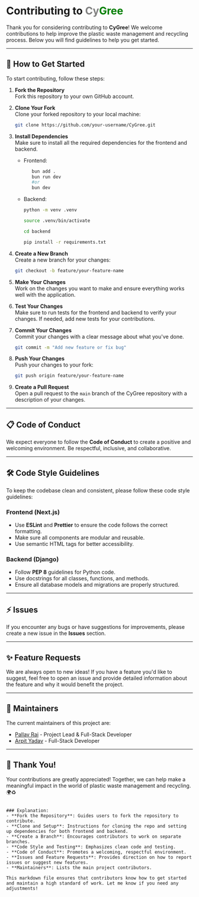 # Contributing to <span style="color:gray;">Cy</span><span style="color:green;">Gree</span>


Thank you for considering contributing to **CyGree**! We welcome contributions to help improve the plastic waste management and recycling process. Below you will find guidelines to help you get started.

---

## 🚀 How to Get Started

To start contributing, follow these steps:

1. **Fork the Repository**  
   Fork this repository to your own GitHub account.

2. **Clone Your Fork**  
   Clone your forked repository to your local machine:
   ```bash
   git clone https://github.com/your-username/CyGree.git
   ```

3. **Install Dependencies**  
   Make sure to install all the required dependencies for the frontend and backend.

   - Frontend:  
     ```bash
        bun add .
        bun run dev 
        #or 
        bun dev
     ```

   - Backend:  
     ```bash
     python -m venv .venv
     
     source .venv/bin/activate
     
     cd backend
     
     pip install -r requirements.txt
     ```

4. **Create a New Branch**  
   Create a new branch for your changes:
   ```bash
   git checkout -b feature/your-feature-name
   ```

5. **Make Your Changes**  
   Work on the changes you want to make and ensure everything works well with the application.

6. **Test Your Changes**  
   Make sure to run tests for the frontend and backend to verify your changes. If needed, add new tests for your contributions.

7. **Commit Your Changes**  
   Commit your changes with a clear message about what you've done.
   ```bash
   git commit -m "Add new feature or fix bug"
   ```

8. **Push Your Changes**  
   Push your changes to your fork:
   ```bash
   git push origin feature/your-feature-name
   ```

9. **Create a Pull Request**  
   Open a pull request to the `main` branch of the CyGree repository with a description of your changes.

---

## 📋 Code of Conduct

We expect everyone to follow the **Code of Conduct** to create a positive and welcoming environment. Be respectful, inclusive, and collaborative.

---

## 🛠️ Code Style Guidelines

To keep the codebase clean and consistent, please follow these code style guidelines:

### Frontend (Next.js)
- Use **ESLint** and **Prettier** to ensure the code follows the correct formatting.
- Make sure all components are modular and reusable.
- Use semantic HTML tags for better accessibility.

### Backend (Django)
- Follow **PEP 8** guidelines for Python code.
- Use docstrings for all classes, functions, and methods.
- Ensure all database models and migrations are properly structured.

---

## ⚡ Issues

If you encounter any bugs or have suggestions for improvements, please create a new issue in the **Issues** section.

---

## ✨ Feature Requests

We are always open to new ideas! If you have a feature you'd like to suggest, feel free to open an issue and provide detailed information about the feature and why it would benefit the project.

---

## 👥 Maintainers

The current maintainers of this project are:

- [Pallav Rai](https://github.com/pallavrai) - Project Lead & Full-Stack Developer
- [Arpit Yadav](https://github.com/xonoxc) - Full-Stack Developer

---

## 🙏 Thank You!

Your contributions are greatly appreciated! Together, we can help make a meaningful impact in the world of plastic waste management and recycling. 🌍♻️
```

### Explanation:
- **Fork the Repository**: Guides users to fork the repository to contribute.
- **Clone and Setup**: Instructions for cloning the repo and setting up dependencies for both frontend and backend.
- **Create a Branch**: Encourages contributors to work on separate branches.
- **Code Style and Testing**: Emphasizes clean code and testing.
- **Code of Conduct**: Promotes a welcoming, respectful environment.
- **Issues and Feature Requests**: Provides direction on how to report issues or suggest new features.
- **Maintainers**: Lists the main project contributors.

This markdown file ensures that contributors know how to get started and maintain a high standard of work. Let me know if you need any adjustments!
